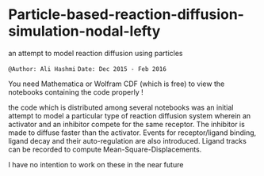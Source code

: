 # Particle-based-reaction-diffusion-simulation-nodal-lefty
an attempt to model reaction diffusion using particles

`@Author: Ali Hashmi`
`Date: Dec 2015 - Feb 2016`

You need Mathematica or Wolfram CDF (which is free) to view the notebooks containing the code properly !

the code which is distributed among several notebooks was an initial attempt to model a particular type of reaction diffusion system wherein an activator and an inhibitor compete for the same receptor. The inhibitor is made to diffuse faster than the activator. Events for receptor/ligand binding, ligand decay and their auto-regulation are also introduced. Ligand tracks can be recorded to compute Mean-Square-Displacements.

I have no intention to work on these in the near future 
